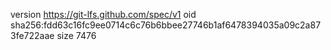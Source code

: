 version https://git-lfs.github.com/spec/v1
oid sha256:fdd63c16fc9ee0714c6c76b6bbee27746b1af6478394035a09c2a873fe722aae
size 7476
